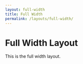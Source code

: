 ```yaml
---
layout: full-width
title: Full Width
permalink: /layouts/full-width/
---
```


# Full Width Layout

This is the full width layout.